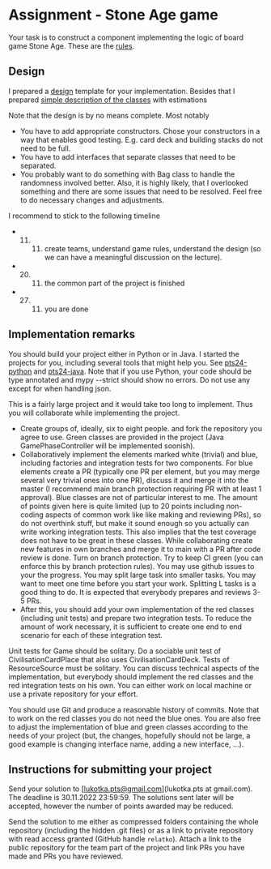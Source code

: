 # Assignment - Stone Age game

Your task is to construct a component implementing the logic of board game Stone Age. These are the [rules](https://images.zmangames.com/filer_public/ee/88/ee888bec-5000-4566-9fb0-8c6475e706a0/zm7260_stone_age_rules.pdf).

## Design

I prepared a [design](pts24.png) template for your implementation. Besides that I prepared [simple description of the classes](classes.md) with estimations 

Note that the design is by no means complete. Most notably
- You have to add appropriate constructors. Chose your constructors in a way that enables good testing. E.g. card deck and building stacks do not need to be full.
- You have to add interfaces that separate classes that need to be separated.
- You probably want to do something with Bag class to handle the randomness involved better.
Also, it is highly likely, that I overlooked something and there are some issues that need to be resolved. Feel free to do necessary changes and adjustments.

I recommend to stick to the following timeline
- 11. 11. create teams, understand game rules, understand the design (so we can have a meaningful discussion on the lecture).
- 20. 11. the common part of the project is finished 
- 27. 11. you are done

## Implementation remarks

You should build your project either in Python or in Java. I started the projects for you, including several tools that might help you. See [pts24-python](https://github.com/relatko/pts1-23-python) and [pts24-java](https://github.com/relatko/pts1-23-java). Note that if you use Python, your code should be type annotated and mypy --strict should show no errors. Do not use any except for when handling json.

This is a fairly large project and it would take too long to implement. Thus you will collaborate while implementing the project.

* Create groups of, ideally, six to eight people. and fork the repository you agree to use. Green classes are provided in the project (Java GamePhaseController will be implemented soonish).
* Collaboratively implement the elements marked white (trivial) and blue, including factories and integration tests for two components. For blue elements create a PR (typically one PR per element, but you may merge several very trivial ones into one PR), discuss it and merge it into the master (I recommend main branch protection requiring PR with at least 1 approval). Blue classes are not of particular interest to me. The amount of points given here is quite limited (up to 20 points including non-coding aspects of common work like like making and reviewing PRs), so do not overthink stuff, but make it sound enough so you actually can write working integration tests. This also implies that the test coverage does not have to be great in these classes. While collaborating create new features in own branches and merge it to main with a PR after code review is done. Turn on branch protection. Try to keep CI green (you can enforce this by branch protection rules). You may use github issues to your the progress. You may split large task into smaller tasks. You may want to meet one time before you start your work. Splitting L tasks is a good thing to do.
It is expected that everybody prepares and reviews 3-5 PRs. 
* After this, you should add your own implementation of the red classes (including unit tests) and prepare two integration tests. To reduce the amount of work necessary, it is sufficient to create one end to end scenario for each of these integration test. 

Unit tests for Game should be solitary. Do a sociable unit test of CivilisationCardPlace that also uses CivilisationCardDeck. Tests of ResourceSource must be solitary. You can discuss technical aspects of the implementation, but everybody should implement the red classes and the red integration tests on his own. You can either work on local machine or use a private repository for your effort.

You should use Git and produce a reasonable history of commits. Note that to work on the red classes you do not need the blue ones. You are also free to adjust the implementation of blue and green classes according to the needs of your project (but, the changes, hopefully should not be large, a good example is changing interface name, adding a new interface, ...).



## Instructions for submitting your project

Send your solution to [lukotka.pts@gmail.com](lukotka.pts at gmail.com). The deadline is 30.11.2022 23:59:59. The solutions sent later will be accepted, however the number of points awarded may be reduced.

Send the solution to me either as compressed folders containing the whole repository (including the hidden .git files) or as a link to private repository with read access granted (GitHub handle `relatko`). Attach a link to the public repository for the team part of the project and link PRs you have made and PRs you have reviewed. 


